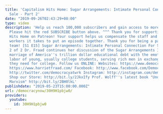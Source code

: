 ```yaml
---
title: 'Capitalism Hits Home: Sugar Arrangements: Intimate Personal Connection For
  Sale - Part 2'
date: "2019-09-26T02:43:29+08:00"
type: video
description: 'Help us reach 100,000 subscribers and gain access to more studio time!
  Please hit the red SUBSCRIBE button above. ^^^ Thank you for supporting Capitalism
  Hits Home on Patreon! Your support helps us compensate the staff and additional
  workers it takes to put an episode together. Thank you for being a part of the CHH
  team! [S1 E15] Sugar Arrangements: Intimate Personal Connection For Sale - Part
  2 of 2 Dr. Fraad continues her discussion of the Sugar Arrangements Industry, a
  marriage of America''s trillion dollar educational debt with the emotional and sexual
  labor of young, usually college students, serving rich men in exchange for the money
  they need for college. Follow us ONLINE: Websites: https://www.democracyatwork.info/capitalismhitshome
  https://www.harrietfraad.com/ Facebook: http://www.facebook.com/DemocracyatWrk Twitter:
  http://twitter.com/democracyatwrk Instagram: http://instagram.com/democracyatwrk
  Shop our Store: http://bit.ly/2JkxIfy Prof. Wolff''s latest book "Understanding
  Marxism" http://bit.ly/2BH0lkL'
publishdate: "2019-05-23T15:00:00.000Z"
url: /democracynow/30H9H1pbjw0/
providers:
  youtube:
    id: 30H9H1pbjw0
---
```

